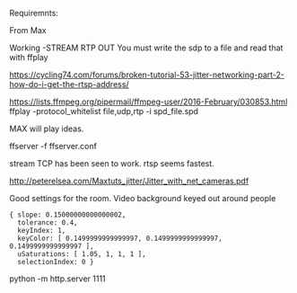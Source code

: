 Requiremnts: 

From Max

Working -STREAM RTP OUT
You must write the sdp to a file and read that with ffplay

https://cycling74.com/forums/broken-tutorial-53-jitter-networking-part-2-how-do-i-get-the-rtsp-address/

https://lists.ffmpeg.org/pipermail/ffmpeg-user/2016-February/030853.html
ffplay  -protocol_whitelist file,udp,rtp -i spd_file.spd


MAX will play ideas.


ffserver -f ffserver.conf

stream TCP has been seen to work. rtsp seems fastest.

http://peterelsea.com/Maxtuts_jitter/Jitter_with_net_cameras.pdf


Good settings for the room.
Video background keyed out around people
```
{ slope: 0.15000000000000002,
  tolerance: 0.4,
  keyIndex: 1,
  keyColor: [ 0.1499999999999997, 0.1499999999999997, 0.1499999999999997 ],
  uSaturations: [ 1.05, 1, 1, 1 ],
  selectionIndex: 0 }
```

python -m http.server 1111